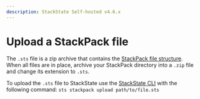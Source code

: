 ```yaml
---
description: StackState Self-hosted v4.6.x
---
```


# Upload a StackPack file

The `.sts` file is a zip archive that contains the [StackPack file structure](prepare_package.md). When all files are in place, archive your StackPack directory into a `.zip` file and change its extension to `.sts`.

To upload the `.sts` file to StackState use the [StackState CLI](../../../setup/cli-install.md) with the following command: `sts stackpack upload path/to/file.sts`

